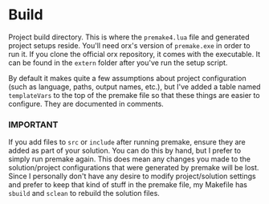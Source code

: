 # Build

Project build directory. This is where the `premake4.lua` file and generated project setups reside. You'll need orx's version of `premake.exe` in order to run it. If you clone the official orx repository, it comes with the executable. It can be found in the `extern` folder after you've run the setup script.

By default it makes quite a few assumptions about project configuration (such as language, paths, output names, etc.), but I've added a table named `templateVars` to the top of the premake file so that these things are easier to configure. They are documented in comments.

### IMPORTANT 

If you add files to `src` or `include` after running premake, ensure they are added as part of your solution. You can do this by hand, but I prefer to simply run premake again. This does mean any changes you made to the solution/project configurations that were generated by premake will be lost. Since I personally don't have any desire to modify project/solution settings and prefer to keep that kind of stuff in the premake file, my Makefile has `sbuild` and `sclean` to rebuild the solution files. 
